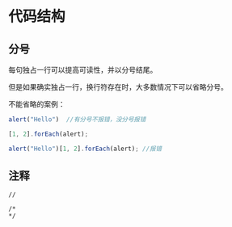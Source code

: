 # 代码结构

## 分号
每句独占一行可以提高可读性，并以分号结尾。

但是如果确实独占一行，换行符存在时，大多数情况下可以省略分号。

不能省略的案例：
```javascript
alert("Hello")  //有分号不报错，没分号报错

[1, 2].forEach(alert); 
```
```javascript
alert("Hello")[1, 2].forEach(alert); //报错
```

## 注释
```
//

/*
*/
```